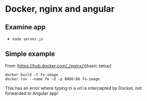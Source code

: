 # Docker, nginx and angular

## Examine app

- `node server.js`

## Simple example

From (https://hub.docker.com/_/nginx/)[basic setup]

```
docker build -t fe-image .
docker run --name fe -d -p 8080:80 fe-image
```

This has an error where typing in a url is intercepted by Docker, not forwarded to Angular app!

